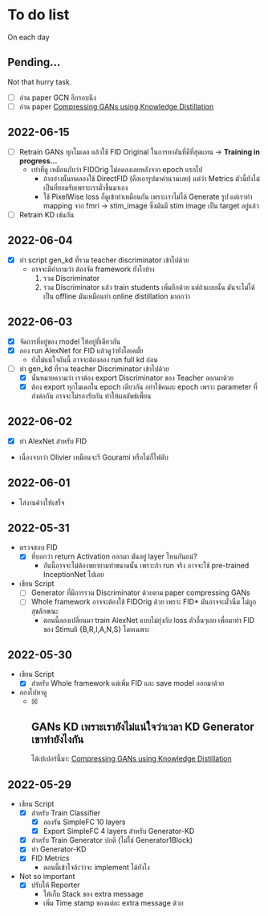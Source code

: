 # To do list

On each day

## Pending...

Not that hurry task.

- [ ] อ่าน paper GCN อีกรอบนึง
- [ ] อ่าน
  paper [Compressing GANs using Knowledge Distillation](https://arxiv.org/pdf/1902.00159.pdf?ref=https://githubhelp.com)

## 2022-06-15

- [ ] Retrain GANs ทุกโมเดล แล้วใช้ FID Original ในการหาอันที่ดีที่สุดแทน -> **Training in progress...**
    - เท่าที่ดู เหมือนกับว่า FIDOrig ไม่ลดลงเลยหลังจาก epoch แรกไป
        - ถ้าอย่างนั้นทดลองใช้ DirectFID (คือเอารูปมาคำนวนเลย) แต่ว่า Metrics
          ตัวนี้ยังไม่เป็นที่ยอมรับเพราะเรามั่วขึ้นมาเอง
        - ใช้ PixelWise loss ก็ดูเข้าท่าเหมือนกัน เพราะเราไม่ได้ Generate รูป แต่เราทำ mapping จาก fmri -> stim_image
          ซึ่งมันมี stim image เป็น target อยู่แล้ว
- [ ] Retrain KD เช่นกัน

## 2022-06-04

- [x] ทำ script gen_kd ที่รวม teacher discriminator เข้าไปด้วย
    - อาจจะมีคำถามว่า ต้องจัด framework ยังไงบ้าง
        1. รวม Discriminator
        2. รวม Discriminator แล้ว train students เพิ่มอีกด้วย แต่ถ้าแบบนั้น มันจะไม่ได้เป็น offline มันเหมือนทำ online
           distillation มากกว่า

## 2022-06-03

- [x] จัดการที่อยู่ของ model ให้อยู่ที่เดียวกัน
- [x] ลอง run AlexNet for FID แล้วดูว่ายังโอเคมั้ย
    - ยังไม่แน่ใจอันนี้ อาจจะต้องลอง run full kd ก่อน
- [ ] ทำ gen_kd ที่รวม teacher Discriminator เข้าไปด้วย
    - [x] นั่นหมายความว่า เราต้อง export Discriminator ของ Teacher ออกมาด้วย
    - [x] ต้อง export ทุกโมเดลใน epoch เดียวกัน อย่าใช้คนละ epoch เพราะ parameter ที่ส่งต่อกัน อาจจะไม่รองรับกัน
      ทำให้ผลลัพธ์เพี้ยน

## 2022-06-02

- [x] ทำ AlexNet สำหรับ FID
- เนื่องจากว่า Olivier เหมือนจะรี Gourami หรือไม่ก็ไฟดับ

## 2022-06-01

- ไล่งานค้างให้เสร็จ

## 2022-05-31

- ตรวจสอบ FID
    - [x] ที่บอกว่า return Activation ออกมา มันอยู่ layer ไหนกันแน่?
        - อันนี้อาจจะไม่ต้องพยายามทำขนาดนั้น เพราะถ้า run จริง อาจจะใช้ pre-trained InceptionNet ไปเลย
- เขียน Script
    - [ ] Generator ที่มีการรวม Discriminator ด้วยตาม paper compressing GANs
    - [ ] Whole framework อาจจะต้องใช้ FIDOrig ด้วย เพราะ FID* มันอาจจะมั่วนิ่ม ไม่ถูกสุขลักษณะ
        - ตอนนี้ลองเปลี่ยนมา train AlexNet แบบไม่ยุ่งกับ loss ตัวอื่นๆเลย เพื่อมาทำ FID ของ Stimuli {B,R,I,A,N,S}
          โดยเฉพาะ

## 2022-05-30

- เขียน Script
    - [x] สำหรับ Whole framework แต่เพิ่ม FID และ save model ออกมาด้วย
- ลองไปหาดู
    - [x] GANs KD เพราะเรายังไม่แน่ใจว่าเวลา KD Generator เขาทำยังไงกัน
      -
      ได้เปเปอร์นี้มา: [Compressing GANs using Knowledge Distillation](https://arxiv.org/pdf/1902.00159.pdf?ref=https://githubhelp.com)

## 2022-05-29

- เขียน Script
    - [x] สำหรับ Train Classifier
        - [x] ลองรัน SimpleFC 10 layers
        - [x] Export SimpleFC 4 layers สำหรับ Generator-KD
    - [x] สำหรับ Train Generator ปกติ (ไม่ใช่ Generator1Block)
    - [x] ทำ Generator-KD
    - [x] FID Metrics
        - ตอนนี้เข้าใจล้ะว่าจะ implement ได้ยังไง
- Not so important
    - [x] ปรับให้ Reporter
        - ให้เก็บ Stack ของ extra message
        - เพิ่ม Time stamp ของแต่ละ extra message ด้วย